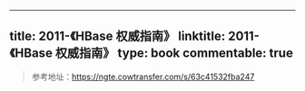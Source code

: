 
---
title: 2011-《HBase 权威指南》
linktitle: 2011-《HBase 权威指南》
type: book
commentable: true
---

> 参考地址：https://ngte.cowtransfer.com/s/63c41532fba247

    